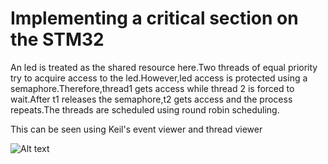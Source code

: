 # Implementing a critical section on the STM32

An led is treated as the shared resource here.Two threads of equal priority try to acquire access to the led.However,led access is protected using a semaphore.Therefore,thread1 gets access while thread 2 is forced to wait.After t1 releases the semaphore,t2 gets access and the process repeats.The threads are scheduled using round robin scheduling.

This can be seen using Keil's event viewer and thread viewer


![Alt text](https://github.com/amateurcoder10/stmcritical/overview.png?raw=true "Optional Title")
